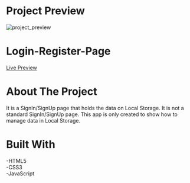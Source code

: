# Project Preview
![project_preview](https://github.com/kobrak1/login-register-page/assets/114083611/b698190f-833d-4d44-a91f-92f1195914e2)
# Login-Register-Page
[Live Preview](https://login-register-page-seven.vercel.app/)
# About The Project
It is a SignIn/SignUp page that holds the data on Local Storage. It is not a standard SignIn/SignUp page. This app is only created to show how to manage data in Local Storage.
# Built With
-HTML5\
-CSS3\
-JavaScript
